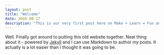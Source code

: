```yaml
---
layout: post
title: "Welcome"
date: 2016-08-17
description: "This is our very first post here on Make + Learn = Fun and I want to introduce who we are."
---
```


Well. Finally got around to putting this old website together. Neat thing about it - powered by [Jekyll](https://jekyllrb.com)
and I can use Markdown to author my posts. It actually is a lot easier than I thought it was going to be.
